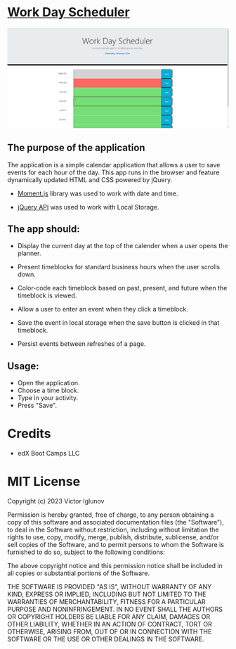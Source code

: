 # [Work Day Scheduler](https://webarchitect89.github.io/Daily-Planner-App/)


![Daily-Planner.](./challenge/starter/assets/Screenshot%20(19).png)

## The purpose of the application


The application is a simple calendar application that allows a user to save events for each hour of the day. This app runs in the browser and feature dynamically updated HTML and CSS powered by jQuery.

* [Moment.js](https://momentjs.com/) library was used to work with date and time.

* [jQuery API](https://api.jquery.com/) was used to work with Local Storage.

## The app should:

* Display the current day at the top of the calender when a user opens the planner.
 
* Present timeblocks for standard business hours when the user scrolls down.
 
* Color-code each timeblock based on past, present, and future when the timeblock is viewed.
 
* Allow a user to enter an event when they click a timeblock.

* Save the event in local storage when the save button is clicked in that timeblock.

* Persist events between refreshes of a page.

## Usage:

* Open the application.
* Choose a time block.
* Type in your activity.
* Press "Save".

# Credits
* edX Boot Camps LLC



# MIT License

Copyright (c) 2023 Victor Iglunov

Permission is hereby granted, free of charge, to any person obtaining a copy
of this software and associated documentation files (the "Software"), to deal
in the Software without restriction, including without limitation the rights
to use, copy, modify, merge, publish, distribute, sublicense, and/or sell
copies of the Software, and to permit persons to whom the Software is
furnished to do so, subject to the following conditions:

The above copyright notice and this permission notice shall be included in all
copies or substantial portions of the Software.

THE SOFTWARE IS PROVIDED "AS IS", WITHOUT WARRANTY OF ANY KIND, EXPRESS OR
IMPLIED, INCLUDING BUT NOT LIMITED TO THE WARRANTIES OF MERCHANTABILITY,
FITNESS FOR A PARTICULAR PURPOSE AND NONINFRINGEMENT. IN NO EVENT SHALL THE
AUTHORS OR COPYRIGHT HOLDERS BE LIABLE FOR ANY CLAIM, DAMAGES OR OTHER
LIABILITY, WHETHER IN AN ACTION OF CONTRACT, TORT OR OTHERWISE, ARISING FROM,
OUT OF OR IN CONNECTION WITH THE SOFTWARE OR THE USE OR OTHER DEALINGS IN THE
SOFTWARE.
